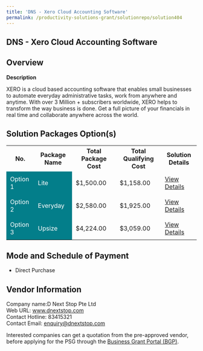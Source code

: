 ```yaml
---
title: 'DNS - Xero Cloud Accounting Software'
permalink: /productivity-solutions-grant/solutionrepo/solution404
---
```


## DNS - Xero Cloud Accounting Software

## Overview

**Description**

XERO is a cloud based accounting software that enables small businesses to automate everyday administrative tasks, work from anywhere and anytime. With over 3 Million + subscribers worldwide, XERO helps to transform the way business is done. Get a full picture of your financials in real time and collaborate anywhere across the world.

## Solution Packages Option(s)

<table>
<tr>
<th><b>No.</b></th>
<th><b>Package Name</b></th>
<th><b>Total Package Cost</b></th>
<th><b>Total Qualifying Cost</b></th>
<th><b>Solution Details</b></th>
</tr>
<tr>
<td style='padding: 10px; background-color: #037E8A; color: #FFFFFF;'>Option 1</td>
<td style='padding: 10px; background-color: #037E8A; color: #FFFFFF;'>Lite</td>
<td style='padding: 10px;'>$1,500.00</td>
<td style='padding: 10px;'>$1,158.00</td>
<td style='padding: 10px;'><a href='/images/psg/Desensitised_D_Next_Stop_Annex3_Part_1.pdf' target='_blank'>View Details</a></td>
</tr>
<tr>
<td style='padding: 10px; background-color: #037E8A; color: #FFFFFF;'>Option 2</td>
<td style='padding: 10px; background-color: #037E8A; color: #FFFFFF;'>Everyday</td>
<td style='padding: 10px;'>$2,580.00</td>
<td style='padding: 10px;'>$1,925.00</td>
<td style='padding: 10px;'><a href='/images/psg/Desensitised_D_Next_Stop_Annex3_Part_2.pdf' target='_blank'>View Details</a></td>
</tr>
<tr>
<td style='padding: 10px; background-color: #037E8A; color: #FFFFFF;'>Option 3</td>
<td style='padding: 10px; background-color: #037E8A; color: #FFFFFF;'>Upsize</td>
<td style='padding: 10px;'>$4,224.00</td>
<td style='padding: 10px;'>$3,059.00</td>
<td style='padding: 10px;'><a href='/images/psg/Desensitised_D_Next_Stop_Annex3_Part_3.pdf' target='_blank'>View Details</a></td>
</tr>
</table>

## Mode and Schedule of Payment

 - Direct Purchase

## Vendor Information

 Company name:D Next Stop Pte Ltd<br>Web URL: www.dnextstop.com <br>Contact Hotline: 83415321 <br>Contact Email: enquiry@dnextstop.com

Interested companies can get a quotation from the pre-approved vendor, before applying for the PSG through the <a href='https://www.businessgrants.gov.sg/' target='_blank' rel='noopener'>Business Grant Portal (BGP)</a>.

<script src="/jquery/resize-tables.js"></script>
